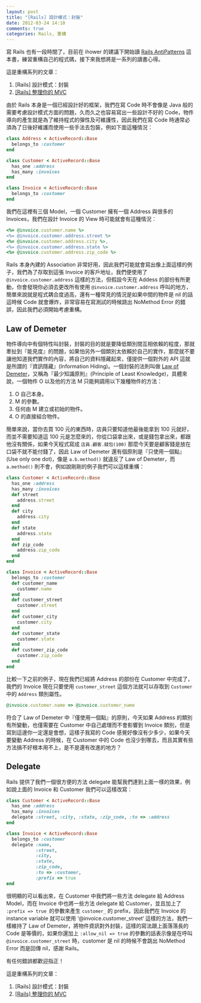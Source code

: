 ```yaml
---
layout: post
title: "[Rails] 設計模式：封裝"
date: 2012-03-24 14:10
comments: true
categories: Rails, 重構
---
```

寫 Rails 也有一段時間了，目前在 ihower 的建議下開始讀 [Rails AntiPatterns](http://www.amazon.com/Rails-AntiPatterns-Refactoring-Addison-Wesley-Professional/dp/0321604814) 這本書，練習重構自己的程式碼，接下來我想將是一系列的讀書心得。

<!--more-->

這是重構系列的文章：

1. [Rails] 設計模式：封裝
2. [[Rails] 整理你的 MVC](http://gogojimmy.net/Rails/rails-clean-up-your-mvc/)

由於 Rails 本身是一個已經設計好的框架，我們在寫 Code 時不會像是 Java 般的需要考慮設計模式方面的問題，久而久之也容易寫出一些設計不好的 Code，物件導向的產生就是為了維持程式的彈性及可維護性，因此我們在寫 Code 時通常必須為了日後好維護而使用一些手法去包裝，例如下面這種情況：

``` ruby
class Address < ActiveRecord::Base
  belongs_to :customer
end

class Customer < ActiveRecord::Base
  has_one :address
  has_many :invoices
end

class Invoice < ActiveRecord::Base
  belongs_to :customer
end
```

我們在這裡有三個 Model，一個 Customer 擁有一個 Address 與很多的 Invoices，我們在設計 Invoice 的 View 時可能就會有這種情況：

``` ruby
<%= @invoice.customer.name %>
<%= @invoice.customer.address.street %>
<%= @invoice.customer.address.city %>,
<%= @invoice.customer.address.state %>
<%= @invoice.customer.address.zip_code %>
```

Rails 本身內建的 Association 非常好用，因此我們可能就會寫出像上面這樣的例子，我們為了存取到這張 Invoice 的客戶地址，我們便使用了 `@invoice.customer.address` 這樣的方法，但假設今天在 Addess 的部份有所更動，你會發現你必須去更改所有使用 `@invoice.customer.address` 呼叫的地方，簡單來說就是程式耦合度過高，還有一種常見的情況是如果中間的物件是 nil 的話這時候 Code 就會爆炸，非常容易在寫測試的時候跳出 NoMethod Error 的錯誤，因此我們必須開始考慮重構。

## Law of Demeter
物件導向中有個特性叫封裝，封裝的目的就是要降低類別間互相依賴的程度，那就牽扯到『能見度』的問題，如果怕另外一個類別太依賴於自己的實作，那麼就不要讓他知道我們實作的內容，將自己的資料隱藏起來，僅提供一個對外的 API 這就是所謂的『資訊隱藏』(Information Hiding)。一個封裝的法則叫做 [Law of Demeter](http://en.wikipedia.org/wiki/Law_of_Demeter)，又稱為『最少知識原則』(Principle of Least Knowledge)，具體來說，一個物件 O 以及他的方法 M 只能夠調用以下幾種物件的方法：

  1. O 自己本身。
  2. M 的參數。
  3. 任何由 M 建立或初始的物件。
  4. O 的直接組合物件。

簡單來說，當你去買 100 元的東西時，店員只要知道他最後能拿到 100 元就好，而並不需要知道這 100 元是怎麼來的，你從口袋拿出來，或是錢包拿出來，都跟他沒有關係，如果今天程式寫成 `店員.顧客.錢包(100)` 那麼今天要是顧客錢是放在口袋不就不能付錢了，因此 Law of Demeter 還有個原則是『只使用一個點』(Use only one dot)，像是 `a.b.method()` 就違反了 Law of Demeter，而 `a.method()` 則不會，例如說剛剛的例子我們可以這樣重構：

``` ruby
class Customer < ActiveRecord::Base
  has_one :address
  has_many :invoices
  def street
    address.street
  end
  def city
    address.city
  end
  def state
    address.state
  end
  def zip_code
    address.zip_code
  end
end

class Invoice < ActiveRecord::Base
  belongs_to :customer
  def customer_name
    customer.name
  end
  def customer_street
    customer.street
  end
  def customer_city
    customer.city
  end
  def customer_state
    customer.state
  end
  def customer_zip_code
    customer.zip_code
  end
end
```

比較一下之前的例子，現在我們已經將 Address 的部份在 Customer 中完成了，我們的 Invoice 現在只要使用 `customer_street` 這個方法就可以存取到 `Customer` 中的 `Address` 類別屬性。

``` ruby
@invoice.customer.name => @invoice.customer_name
```
符合了 Law of Demeter 中『僅使用一個點』的原則，今天如果 Address 的類別有所變動，也僅需要在 Customer 中自己處理而不會影響到 Invoice 類別，但是寫到這邊你一定還是會想，這樣子我寫的 Code 感覺好像沒有少多少，如果今天要變動 Address 的時候，在 Customer 中的 Code 也沒少到哪去，而且其實有些方法搞不好根本用不上，是不是還有改進的地方？

## Delegate

Rails 提供了我們一個很方便的方法 delegate 能幫我們達到上面一樣的效果，例如說上面的 Invoice 和 Customer 我們可以這樣改寫：

``` ruby
class Customer < ActiveRecord::Base
  has_one :address
  has_many :invoices
  delegate :street, :city, :state, :zip_code, :to => :address
end

class Invoice < ActiveRecord::Base
  belongs_to :customer
  delegate :name,
           :street,
           :city,
           :state,
           :zip_code,
           :to => :customer,
           :prefix => true
end
```

很明顯的可以看出來，在 Customer 中我們將一些方法 delegate 給 Address Model，而在 Invoice 中也將一些方法 delegate 給 Customer，並且加上了 `:prefix => true `的參數來產生 `customer_` 的 prefix，因此我們在 Invoice 的 instance variable 就可以使用 ‘@invoice.customer_street‘ 這樣的方法，我們一樣維持了 Law of Demeter，將物件資訊對外封裝，這樣的寫法跟上面落落長的 Code 是等價的，如果你還加上 `:allow_nil => true` 的參數的話表示像是在呼叫 `@invoice.customer_street` 時，customer 是 nil 的時候不會跳出 NoMethod Error 而是回傳 nil，感謝 Rails。

有任何錯誤都歡迎指正！

這是重構系列的文章：

1. [Rails] 設計模式：封裝
2. [[Rails] 整理你的 MVC](http://gogojimmy.net/Rails/rails-clean-up-your-mvc/)
